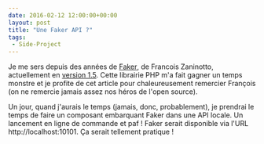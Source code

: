 ```yaml
---
date: 2016-02-12 12:00:00+00:00
layout: post
title: "Une Faker API ?"
tags:
 - Side-Project
---
```


Je me sers depuis des années de <span lang="en">[Faker](https://github.com/fzaninotto/Faker)</span>, de Francois Zaninotto, actuellement en [version 1.5](http://www.redotheweb.com/2015/05/29/faker-15-is-released.html "&quot;Faker 1.5 is released&quot;, RedoTheWeb"). Cette librairie PHP m'a fait gagner un temps monstre et je profite de cet article pour chaleureusement remercier François (on ne remercie jamais assez nos héros de l'<span lang="en">open source</span>).

Un jour, quand j'aurais le temps (jamais, donc, probablement), je prendrai le temps de faire un composant embarquant <span lang="en">Faker</span> dans une API locale. Un lancement en ligne de commande et paf ! Faker serait disponible via l'URL http://localhost:10101. Ça serait tellement pratique !
